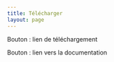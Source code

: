 ```yaml
---
title: Télécharger
layout: page
---
```


Bouton : lien de téléchargement

Bouton : lien vers la documentation

